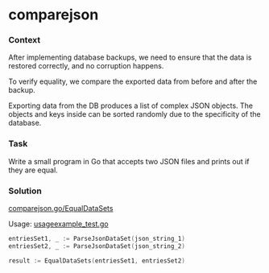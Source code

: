 # comparejson

### Context
After implementing database backups, we need to ensure that the data is restored correctly,
and no corruption happens.

To verify equality, we compare the exported data from before and after the backup.

Exporting data from the DB produces a list of complex JSON objects. The objects and keys
inside can be sorted randomly due to the specificity of the database.

### Task
Write a small program in Go that accepts two JSON files and prints out if they are equal.


### Solution

[comparejson.go/EqualDataSets](https://github.com/JFixby/comparejson/blob/main/comparejson.go#L15)

Usage:
[usageexample_test.go](https://github.com/JFixby/comparejson/blob/main/usageexample_test.go)

```Go
entriesSet1, _ := ParseJsonDataSet(json_string_1)
entriesSet2, _ := ParseJsonDataSet(json_string_2)

result := EqualDataSets(entriesSet1, entriesSet2)
```


 

